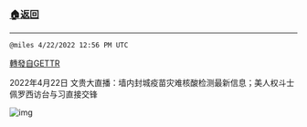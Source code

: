 ###  [:house:返回](../)
---


`@miles 4/22/2022 12:56 PM UTC`

[轉發自GETTR](https://gettr.com/post/p16lhcr821c)

2022年4月22日 文贵大直播：墙内封城疫苗灾难核酸检测最新信息；美人权斗士佩罗西访台与习直接交锋

![img](https://media.gettr.com/group24/origin/2022/04/22/12/06919127-5156-3a59-a8f6-1b2a628f9524/6383d6c383a688bc0ce747d8282e44b3.jpeg)
